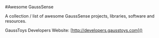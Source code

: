 #Awesome GaussSense  

A collection / list of awesome GaussSense projects, libraries, software and resources.

GaussToys Developers Website: [http://developers.gausstoys.com]()




